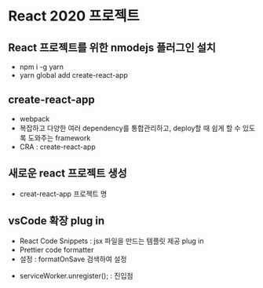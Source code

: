 # React 2020 프로젝트

## React 프로젝트를 위한 nmodejs 플러그인 설치

- npm i -g yarn
- yarn global add create-react-app

## create-react-app

- webpack
- 복잡하고 다양한 여러 dependency를 통합관리하고, deploy할 때 쉽게 할 수 있도록
  도와주는 framework
- CRA : create-react-app

## 새로운 react 프로젝트 생성

- creat-react-app 프로젝트 명

## vsCode 확장 plug in

- React Code Snippets : jsx 파일을 만드는 템플릿 제공 plug in
- Prettier code formatter
- 설정 : formatOnSave 검색하여 설정

* serviceWorker.unregister(); : 진입점
